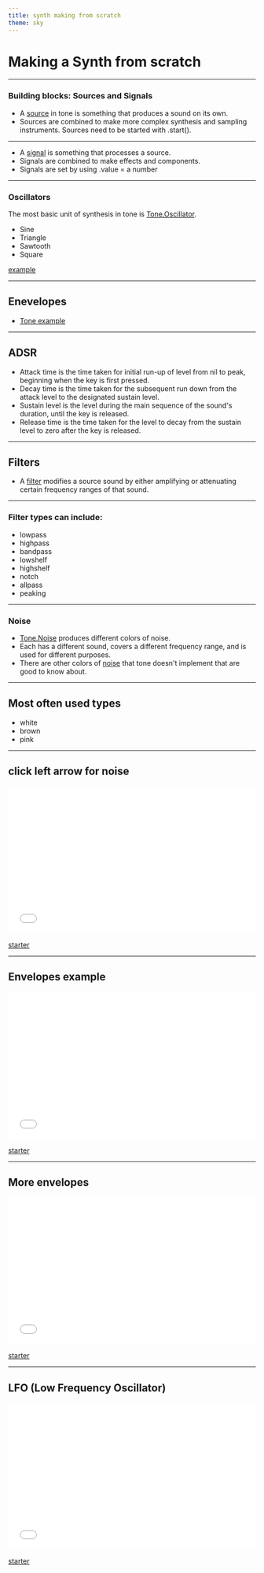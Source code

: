 ```yaml
---
title: synth making from scratch
theme: sky
---
```


# Making a Synth from scratch

---

### Building blocks: Sources and Signals

- A [source](https://github.com/Tonejs/Tone.js/wiki/Sources) in tone is something that produces a sound on its own. 
- Sources are combined to make more complex synthesis and sampling instruments. Sources need to be started with .start().

---

- A [signal](https://github.com/Tonejs/Tone.js/wiki/Signals) is something that processes a source. 
- Signals are combined to make effects and components. 
- Signals are set by using .value = a number

---

### Oscillators

The most basic unit of synthesis in tone is [Tone.Oscillator](https://tonejs.github.io/docs/r11/Oscillator). 

* Sine
* Triangle
* Sawtooth
* Square

[example](https://tonejs.github.io/examples/oscillator.html)

---

## Enevelopes 

- [Tone example](https://tonejs.github.io/examples/envelope.html)

---

## ADSR

- Attack time is the time taken for initial run-up of level from nil to peak, beginning when the key is first pressed.
- Decay time is the time taken for the subsequent run down from the attack level to the designated sustain level.
- Sustain level is the level during the main sequence of the sound's duration, until the key is released.
- Release time is the time taken for the level to decay from the sustain level to zero after the key is released.


---

## Filters

- A [filter](https://tonejs.github.io/docs/r11/Filter) modifies a source sound by either amplifying or attenuating certain frequency ranges of that sound.

---

### Filter types can include:
* lowpass
* highpass
* bandpass 
* lowshelf 
* highshelf 
* notch 
* allpass
* peaking 

---

### Noise

- [Tone.Noise](https://tonejs.github.io/docs/r11/Noise) produces different colors of noise. 
- Each has a different sound, covers a different frequency range,  and is used for different purposes. 
- There are other colors of [noise](https://en.wikipedia.org/wiki/Colors_of_noise) that tone doesn't implement that are good to know about.  

---

## Most often used types

* white
* brown
* pink
  
---

## click left arrow for noise

<iframe height="300" style="width: 100%;" scrolling="no" title="PDM Sound - Tone.Noise remake" src="//codepen.io/lsuddem/embed/VdxRxz/?height=300&theme-id=35490&default-tab=result" frameborder="no" allowtransparency="true" allowfullscreen="true">
  See the Pen <a href='https://codepen.io/lsuddem/pen/VdxRxz/'>PDM Sound - Tone.Noise remake</a> by LSU DDEM
  (<a href='https://codepen.io/lsuddem'>@lsuddem</a>) on <a href='https://codepen.io'>CodePen</a>.
</iframe>

[starter](https://codepen.io/lsuddem/pen/ZwwBPL?editors=0010)

---

## Envelopes example

<iframe height="300" style="width: 100%;" scrolling="no" title="PDM Sound - Envelopes" src="//codepen.io/lsuddem/embed/OddbRB/?height=300&theme-id=35490&default-tab=result" frameborder="no" allowtransparency="true" allowfullscreen="true">
  See the Pen <a href='https://codepen.io/lsuddem/pen/OddbRB/'>PDM Sound - Envelopes</a> by LSU DDEM
  (<a href='https://codepen.io/lsuddem'>@lsuddem</a>) on <a href='https://codepen.io'>CodePen</a>.
</iframe>

[starter](https://codepen.io/lsuddem/pen/bzzBgZ)

---

## More envelopes

<iframe height="300" style="width: 100%;" scrolling="no" title="PDM Sound - More Envelopes " src="//codepen.io/lsuddem/embed/rPPWwL/?height=300&theme-id=35490&default-tab=result" frameborder="no" allowtransparency="true" allowfullscreen="true">
  See the Pen <a href='https://codepen.io/lsuddem/pen/rPPWwL/'>PDM Sound - More Envelopes </a> by LSU DDEM
  (<a href='https://codepen.io/lsuddem'>@lsuddem</a>) on <a href='https://codepen.io'>CodePen</a>.
</iframe>

[starter](https://codepen.io/lsuddem/pen/Oddbgr)

---

## LFO (Low Frequency Oscillator)

<iframe height="300" style="width: 100%;" scrolling="no" title="PDM Sound - LFO" src="//codepen.io/lsuddem/embed/JxxbMy/?height=300&theme-id=35490&default-tab=result" frameborder="no" allowtransparency="true" allowfullscreen="true">
  See the Pen <a href='https://codepen.io/lsuddem/pen/JxxbMy/'>PDM Sound - LFO</a> by LSU DDEM
  (<a href='https://codepen.io/lsuddem'>@lsuddem</a>) on <a href='https://codepen.io'>CodePen</a>.
</iframe>

[starter](https://codepen.io/lsuddem/pen/QYYGmL)